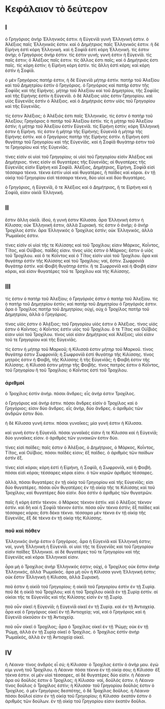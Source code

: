 # Κεφάλαιον τὸ δεύτερον

## I

ὁ Γρηγόριος ἀνὴρ Ἑλληνικός ἐστιν. ἡ Εὐγενίᾱ γυνὴ Ἑλληνική ἐστιν. ὁ Ἀλέξιος παῖς Ἑλληνικός ἐστιν. καὶ ὁ Δημήτριος παῖς Ἑλληνικός ἐστιν. ἡ δὲ Εἰρήνη ἐστὶ κόρη Ἑλληνική. καὶ ἡ Σοφίᾱ ἐστὶ κόρη Ἑλληνική.
τίς ἐστιν ἀνήρ; ὁ Γρηγόριος ἀνήρ ἐστιν. τίς ἐστιν γυνή; γυνή ἐστιν ἡ Εὐγενίᾱ. τίς παῖς ἐστιν; ὁ Ἀλέξιος παῖς ἐστιν. τίς ἄλλος ἐστι παῖς; καὶ ὁ Δημήτριός ἐστι παῖς. τίς κόρη ἐστίν; ἡ Εἰρήνη κόρη ἐστίν. τίς ἄλλη ἐστὶ κόρη; καὶ κόρη ἐστὶν ἡ Σοφίᾱ.

ὁ μὲν Γρηγόριος πατήρ ἐστιν, ἡ δὲ Εὐγενίᾱ μήτηρ ἐστίν. πατὴρ τοῦ Ἀλεξίου καὶ τοῦ Δημητρίου ἐστὶν ὁ Γρηγόριος. ὁ Γρηγόριος καὶ πατήρ ἐστιν τῆς Σοφίᾱς καὶ τῆς Εἰρήνης. μήτηρ τοῦ Ἀλεξίου καὶ τοῦ Δημητρίου, τῆς Σοφίᾱς καὶ τῆς Εἰρήνης ἐστὶν ἡ Εὐγενίᾱ. ὁ δὲ Ἀλέξιος υἱός ἐστιν Γρηγορίου. καὶ υἱὸς Εὐγενίᾱς ἐστὶν ὁ Ἀλέξιος. καὶ ὁ Δημήτριός ἐστιν υἱὸς τοῦ Γρηγορίου καὶ τῆς Εὐγενίᾱς.

τίς ἐστιν Ἀλέξιος; ὁ Ἀλέξιός ἐστι παῖς Ἑλληνικός. τίς ἐστιν ὁ πατὴρ τοῦ Ἀλεξίου; Γρηγόριος ὁ πατὴρ τοῦ Ἀλεξίου ἐστίν. τίς ἡ μήτηρ τοῦ Ἀλεξίου ἐστίν; ἡ μήτηρ τοῦ Ἀλεξίου ἐστὶν Εὐγενίᾱ. τίς Εἰρήνη ἐστίν; κόρη Ἑλληνική ἐστιν ἡ Εἰρήνη. τίς ἐστιν ἡ μήτηρ τῆς Εἰρήνης; Εὐγενίᾱ ἡ μήτηρ τῆς Εἰρήνης ἐστίν. καὶ ὁ Γρηγόριος πατὴρ τῆς Εἰρήνης ἐστίν. ἡ Εἰρήνη ἐστὶ θυγάτηρ τοῦ Γρηγορίου καὶ τῆς Εὐγενίᾱς. καὶ ἡ Σοφίᾱ θυγάτηρ ἐστιν τοῦ τε Γρηγορίου καὶ τῆς Εὐγενίᾱς.

τίνες εἰσὶν οἱ υἱοὶ τοῦ Γρηγορίου; οἱ υἱοὶ τοῦ Γρηγορίου εἰσὶν Ἀλέξιος καὶ Δημήτριος. τίνες εἰσὶν αἱ θυγατέρες τῆς Εὐγενίᾱς; αἱ θυγατέρες τῆς Εὐγενίᾱς εἰσὶν Εἰρήνη καὶ Σοφίᾱ. Ἀλέξιος, Δημήτριος, Εἰρήνη, Σοφίᾱ εἰσὶ τέσσαρα τέκνα. τέκνα ἐστὶν υἱοὶ καὶ θυγατέρες, ἢ παῖδες καὶ κόραι. ἐν τῇ οἰκίᾳ τοῦ Γρηγορίου εἰσὶ τέσσαρα τέκνα, δύο υἱοὶ καὶ δύο θυγατέρες.

ὁ Γρηγόριος, ἡ Εὐγενίᾱ, ὅ τε Ἀλέξιος καὶ ὁ Δημήτριος, ἥ τε Εἰρήνη καὶ ἡ Σοφίᾱ, εἰσιν οἰκίᾱ Ἑλληνική.

## II

ἔστιν ἄλλη οἰκίᾱ. ἰδού, ἡ γυνή ἐστιν Κίλισσα. ἆρα Ἑλληνική ἐστιν ἡ Κίλισσα; οὐκ Ἑλληνική ἐστιν, ἀλλὰ Συριακή. τίς ἐστιν ὁ ἀνήρ; ὁ ἀνὴρ Τροχίλος ἐστίν. ἆρα Ἑλληνικός ὁ Τροχίλος ἐστίν; οὐκ Ἑλληνικός, ἀλλὰ Ῥωμαϊκός ἐστιν.

τίνες εἰσὶν οἱ υἱοὶ τῆς τε Κιλίσσης καὶ τοῦ Τροχίλου; εἰσιν Μάρκος, Κοΐντος, Τῑ́τος, καὶ Οὐῑ́βιος. παῖδές εἰσιν. τίνος υἱός ἐστιν ὁ Μάρκος; ἔστιν ὁ υἱὸς τοῦ Τροχίλου. καὶ ὅ τε Κοΐντος καὶ ὁ Τῑ́τος εἰσὶν υἱοὶ τοῦ Τροχίλου. ἆρα καὶ θυγάτηρ ἐστὶν τῆς Κιλίσσης καὶ τοῦ Τροχίλου; ναί, ἔστιν. Σωφρονίᾱ θυγάτηρ ἐστίν. καὶ Φοιβή θυγάτηρ ἐστίν. ἥ τε Σωφρονίᾱ καὶ ἡ Φοιβή εἰσιν κόραι, καὶ εἰσιν θυγατέρες τοῦ τε Τροχίλου καὶ τῆς Κιλίσσης.

## III

τίς ἐστιν ὁ πατὴρ τοῦ Ἀλεξίου; ὁ Γρηγόριός ἐστιν ὁ πατὴρ τοῦ Ἀλεξίου. τίς ὁ πατὴρ τοῦ Δημητρίου ἐστίν; καὶ πατὴρ τοῦ Δημητρίου ὁ Γρηγόριός ἐστιν. ἆρα ὁ Τροχίλος πατὴρ τοῦ Δημητρίου; οὐχί, οὐχ ὁ Τροχίλος πατὴρ τοῦ Δημητρίου, ἀλλὰ ὁ Γρηγόριος.

τίνος υἱός ἐστιν ὁ Ἀλέξιος; τοῦ Γρηγορίου υἱός ἐστιν ὁ Ἀλέξιος. τίνος υἱός ἐστιν ὁ Κοΐντος; ὁ Κοΐντος ἐστὶν υἱὸς τοῦ Τροχίλου. ὅ τε Τῑ́τος καὶ Οὐῑ́βιός εἰσιν υἱοὶ τοῦ Τροχίλου. τίνος υἱοὶ εἰσιν Δημήτριος καὶ Ἀλέξιος; υἱοί εἰσιν τοῦ τε Γρηγορίου καὶ τῆς Εὐγενίᾱς.

τίς ἐστιν ἡ μήτηρ τοῦ Μαρκοῦ; ἡ Κίλισσά ἐστιν μήτηρ τοῦ Μαρκοῦ. τίνος θυγάτηρ ἐστιν Σωφρονίᾱ; ἡ Σωφρονίᾱ ἐστὶ θυγάτηρ τῆς Κιλίσσης. τίνος μητρὸς ἐστιν ἡ Φοιβή, τῆς Κιλίσσης ἢ τῆς Εὐγενίᾱς; ἡ Φοιβή ἐστιν τῆς Κιλίσσης. ἡ Κίλισσά ἐστιν μήτηρ τῆς Φοιβῆς. τίνος πατρός ἐστιν ὁ Κοΐντος, τοῦ Γρηγορίου ἢ τοῦ Τροχίλου; ὁ Κοΐντος ἐστὶ τοῦ Τροχίλου.

### ἀριθμοί

ὁ Τροχίλος ἐστὶν ἀνήρ. πόσοι ἄνδρες; εἷς ἀνήρ ἐστιν Τροχίλος.

ὁ Γρηγόριος καὶ ἀνήρ ἐστιν. πόσοι ἄνδρες εἰσίν ὁ Τροχίλος καὶ ὁ Γρηγόριος; εἰσιν δύο ἄνδρες.
εἷς ἀνήρ, δύο ἄνδρες. ὁ ἀριθμὸς τῶν ἀνδρῶν ἐστιν δύο.

ἡ δὲ Κίλισσα γυνή ἐστιν. πόσαι γυναῖκες; μία γυνή ἐστιν ἡ Κίλισσα.

καὶ γυνή ἐστιν ἡ Εὐγενίᾱ. πόσαι γυναῖκές εἰσιν ἥ τε Κίλισσα καὶ ἡ Εὐγενίᾱ; δύο γυναῖκες εἰσιν. ὁ ἀριθμὸς τῶν γυναικῶν ἐστιν δύο.

τίνες εἰσὶ παῖδες; παῖς ἐστιν ὁ Ἀλέξιος, ὁ Δημήτριος, ὁ Μάρκος, Κοΐντος, Τῑ́τος, καὶ Οὐῑ́βιος. πόσοι παῖδές εἰσιν; ἕξ παῖδες. ὁ ἀριθμὸς τῶν παίδων ἐστὶν ἕξ.

τίνες εἰσὶ κόραι; κόρη ἐστὶ ἡ Εἰρήνη, ἡ Σοφίᾱ, ἡ Σωφρονίᾱ, καὶ ἡ Φοιβή. πόσαι εἰσὶ κόραι; τέσσαρες κόραι εἰσιν. ὁ τῶν κορῶν ἀριθμὸς τέσσαρες.

ἀλλὰ, πόσαι θυγατέρες ἐν τῇ οἰκίᾳ τοῦ Γρηγορίου καὶ τῆς Εὐγενίᾱς; εἰσι δύο θυγατέρες. πόσαι οὖν θυγατέρες ἐν τῇ οἰκίᾳ τῆς τε Κιλίσσης καὶ τοῦ Τροχίλου; καὶ θυγατέρες δύο εἰσίν. δύο ἐστὶν ὁ ἀριθμὸς τῶν θυγατρῶν.

παῖς ἢ κόρη ἐστὶν τέκνον. ὁ Μάρκος τέκνον ἐστίν. καὶ ὁ Ἀλέξιος τέκνον ἐστίν. καὶ δὴ καὶ ἡ Σοφίᾱ τέκνον ἐστίν. πόσα οὖν τέκνα ἐστίν; ἕξ παῖδες καὶ τέσσαρες κόραι; ἔστι δέκα τέκνα. τέσσαρα μὲν τέκνα ἐν τῇ οἰκίᾳ τῆς Εὐγενίᾱς, ἕξ δὲ τέκνα ἐν τῇ οἰκίᾳ τῆς Κιλίσσης.

### ποῦ καὶ πόθεν

Ἑλληνικὸς ἀνήρ ἐστιν ὁ Γρηγόριος. ἆρα ἡ Εὐγενίᾱ καὶ Ἑλληνική ἐστιν; ναί, γυνὴ Ἑλληνικὴ ἡ Εὐγενίᾱ. οἱ υἱοὶ τῆς τε Εὐγενίᾱς καὶ τοῦ Γρηγορίου εἰσὶν παῖδες Ἑλληνικοί. αἱ δὲ θυγατέρες τοῦ τε Γρηγορίου καὶ τῆς Εὐγενίᾱς καὶ κόραι Ἑλληνικαί εἰσιν.

ἆρα μὴ ὁ Τροχίλος ἀνήρ Ἑλληνικός ἐστιν; οὐχί, ὁ Τροχίλος οὐκ ἔστιν ἀνὴρ Ἑλληνικός, ἀλλὰ Ῥωμαϊκός. ἆρα μὴ οὖν ἡ Κίλισσα γυνὴ Ἑλληνική ἐστιν; οὐκ ἔστιν Ἑλληνικὴ ἡ Κίλισσα, ἀλλὰ Συριακή.

ποῦ ἐστιν ἡ οἰκίᾱ τοῦ Γρηγορίου; ἡ οἰκίᾱ τοῦ Γρηγορίου ἐστὶν ἐν τῇ Συρίᾳ. ποῦ δὲ ἡ οἰκίᾱ τοῦ Τροχίλου; καὶ ἡ τοῦ Τροχίλου οἰκίᾱ ἐν τῇ Συρίᾳ ἐστίν. αἱ οἰκίαι τῆς τε Εὐγενίᾱς καὶ τῆς Κιλίσσης εἰσὶν ἐν τῇ Συρίᾳ.

ποῦ οὖν οἰκεῖ ἡ Εὐγενίᾱ; ἡ Εὐγενίᾱ οἰκεῖ ἐν τῇ Συρίᾳ. καὶ ἐν τῇ Ἀντιοχείᾳ. ἆρα καὶ ὁ Γρηγόριος οἰκεῖ ἐν τῇ Ἀντιοχείᾳ; ναί, καὶ ὁ Γρηγόριος καὶ ἡ Εὐγενίᾱ οἰκοῦσιν ἐν τῇ Ἀντιοχείᾳ.

ποῦ οὖν οἰκεῖ ὁ Τροχίλος; ἆρα ὁ Τροχίλος οἰκεῖ ἐν τῇ Ῥώμῃ; οὐκ ἐν τῇ Ῥώμῃ, ἀλλὰ ἐν τῇ Συρίᾳ οἰκεῖ ὁ Τροχίλος. ὁ Τροχίλος ἐστὶν ἀνὴρ Ῥωμαϊκός, ἀλλὰ ἐν τῇ Ἀντιοχείᾳ οἰκεῖ.

## IV

ἡ Λέαινα· τίνος ἀνδρός εἶ σύ;
ἡ Κίλισσα· ὁ Τροχίλος ἐστὶν ὁ ἀνήρ μου. ἐγώ εἰμι γυνὴ τοῦ Τροχίλου.
ἡ Λέαινα· πόσα τέκνα ἐν τῇ οἰκίᾳ σου;
ἡ Κίλισσα· ἕξ τέκνα ἐστιν. οἱ μὲν υἱοὶ τέσσαρες, αἱ δὲ θυγατέρες δύο εἰσίν.
ἡ Λέαινα· ἆρα οὐ δοῦλός ἐστιν ὁ Τροχίλος;
ἡ Κίλισσα· ναί, δοῦλός ἐστιν.
ἡ Λέαινα· τίνος δοῦλος ὁ Τροχίλος ἐστίν;
ἡ Κίλισσα· τοῦ Γρηγορίου δοῦλός ἐστιν ὁ Τροχίλος. ὁ μὲν Γρηγόριος δεσπότης, ὁ δὲ Τροχίλος δοῦλος.
ἡ Λέαινα· πόσοι δοῦλοί εἰσιν ἐν τῇ οἰκίᾳ τοῦ Γρηγορίου;
ἡ Κίλισσα· ἑκατόν ἐστιν ὁ ἀριθμὸς τῶν δούλων. ἐν τῇ οἰκίᾳ τοῦ Γρηγορίου εἰσιν ἑκατόν δοῦλοι.
